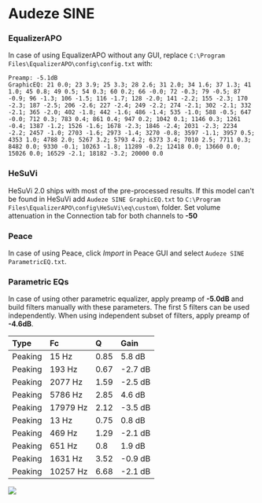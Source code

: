 # Audeze SINE

### EqualizerAPO
In case of using EqualizerAPO without any GUI, replace `C:\Program Files\EqualizerAPO\config\config.txt`
with:
```
Preamp: -5.1dB
GraphicEQ: 21 0.0; 23 3.9; 25 3.3; 28 2.6; 31 2.0; 34 1.6; 37 1.3; 41 1.0; 45 0.8; 49 0.5; 54 0.3; 60 0.2; 66 -0.0; 72 -0.3; 79 -0.5; 87 -0.9; 96 -1.3; 106 -1.5; 116 -1.7; 128 -2.0; 141 -2.2; 155 -2.3; 170 -2.3; 187 -2.5; 206 -2.6; 227 -2.4; 249 -2.2; 274 -2.1; 302 -2.1; 332 -2.1; 365 -2.0; 402 -1.8; 442 -1.6; 486 -1.4; 535 -1.0; 588 -0.5; 647 -0.0; 712 0.3; 783 0.4; 861 0.4; 947 0.2; 1042 0.1; 1146 0.3; 1261 -0.4; 1387 -1.2; 1526 -1.6; 1678 -2.3; 1846 -2.4; 2031 -2.3; 2234 -2.2; 2457 -1.0; 2703 -1.6; 2973 -1.4; 3270 -0.8; 3597 -1.1; 3957 0.5; 4353 1.0; 4788 2.0; 5267 3.2; 5793 4.2; 6373 3.4; 7010 2.5; 7711 0.3; 8482 0.0; 9330 -0.1; 10263 -1.8; 11289 -0.2; 12418 0.0; 13660 0.0; 15026 0.0; 16529 -2.1; 18182 -3.2; 20000 0.0
```

### HeSuVi
HeSuVi 2.0 ships with most of the pre-processed results. If this model can't be found in HeSuVi add
`Audeze SINE GraphicEQ.txt` to `C:\Program Files\EqualizerAPO\config\HeSuVi\eq\custom\` folder.
Set volume attenuation in the Connection tab for both channels to **-50**

### Peace
In case of using Peace, click *Import* in Peace GUI and select `Audeze SINE ParametricEQ.txt`.

### Parametric EQs
In case of using other parametric equalizer, apply preamp of **-5.0dB** and build filters manually
with these parameters. The first 5 filters can be used independently.
When using independent subset of filters, apply preamp of **-4.6dB**.

| Type    | Fc       |    Q | Gain    |
|:--------|:---------|:-----|:--------|
| Peaking | 15 Hz    | 0.85 | 5.8 dB  |
| Peaking | 193 Hz   | 0.67 | -2.7 dB |
| Peaking | 2077 Hz  | 1.59 | -2.5 dB |
| Peaking | 5786 Hz  | 2.85 | 4.6 dB  |
| Peaking | 17979 Hz | 2.12 | -3.5 dB |
| Peaking | 13 Hz    | 0.75 | 0.8 dB  |
| Peaking | 469 Hz   | 1.29 | -2.1 dB |
| Peaking | 651 Hz   | 0.8  | 1.9 dB  |
| Peaking | 1631 Hz  | 3.52 | -0.9 dB |
| Peaking | 10257 Hz | 6.68 | -2.1 dB |

![](https://raw.githubusercontent.com/jaakkopasanen/AutoEq/master/results/innerfidelity/sbaf-serious/Audeze%20SINE/Audeze%20SINE.png)
